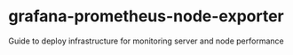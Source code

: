 # grafana-prometheus-node-exporter
Guide to deploy infrastructure for monitoring server and node performance
